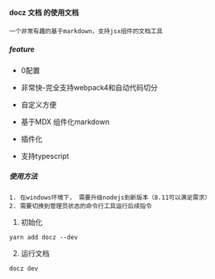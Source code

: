 #### docz 文档 的使用文档

	一个非常有趣的基于markdown，支持jsx组件的文档工具

##### feature

- 0配置

- 非常快-完全支持webpack4和自动代码切分

- 自定义方便

- 基于MDX 组件化markdown

- 插件化

- 支持typescript

##### 使用方法

	1. 在windows环境下， 需要升级nodejs到新版本（8.11可以满足需求）
	2. 需要切换到管理员状态的命令行工具运行后续指令

1. 初始化

```
yarn add docz --dev
```

2. 运行文档

```
docz dev
```
